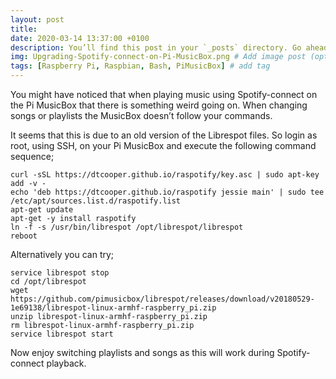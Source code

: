 ```yaml
---
layout: post
title: 
date: 2020-03-14 13:37:00 +0100
description: You’ll find this post in your `_posts` directory. Go ahead and edit it and re-build the site to see your changes. # Add post description (optional)
img: Upgrading-Spotify-connect-on-Pi-MusicBox.png # Add image post (optional)
tags: [Raspberry Pi, Raspbian, Bash, PiMusicBox] # add tag
---
```

You might have noticed that when playing music using Spotify-connect on the Pi MusicBox that there is something weird going on. When changing songs or playlists the MusicBox doesn’t follow your commands.

It seems that this is due to an old version of the Librespot files. So login as root, using SSH, on your Pi MusicBox and execute the following command sequence;

```
curl -sSL https://dtcooper.github.io/raspotify/key.asc | sudo apt-key add -v -
echo 'deb https://dtcooper.github.io/raspotify jessie main' | sudo tee /etc/apt/sources.list.d/raspotify.list
apt-get update
apt-get -y install raspotify
ln -f -s /usr/bin/librespot /opt/librespot/librespot
reboot
```
Alternatively you can try;

```
service librespot stop
cd /opt/librespot
wget https://github.com/pimusicbox/librespot/releases/download/v20180529-1e69138/librespot-linux-armhf-raspberry_pi.zip
unzip librespot-linux-armhf-raspberry_pi.zip
rm librespot-linux-armhf-raspberry_pi.zip
service librespot start
```

Now enjoy switching playlists and songs as this will work during Spotify-connect playback.
